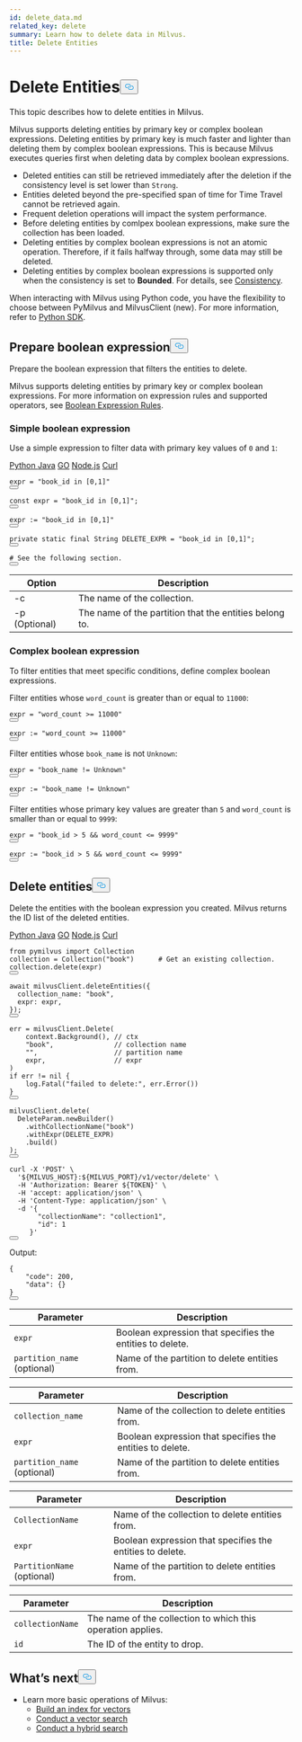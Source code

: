 ```yaml
---
id: delete_data.md
related_key: delete
summary: Learn how to delete data in Milvus.
title: Delete Entities
---
```

<h1 id="Delete-Entities" class="common-anchor-header">Delete Entities<button data-href="#Delete-Entities" class="anchor-icon" translate="no">
      <svg translate="no"
        aria-hidden="true"
        focusable="false"
        height="20"
        version="1.1"
        viewBox="0 0 16 16"
        width="16"
      >
        <path
          fill="#0092E4"
          fill-rule="evenodd"
          d="M4 9h1v1H4c-1.5 0-3-1.69-3-3.5S2.55 3 4 3h4c1.45 0 3 1.69 3 3.5 0 1.41-.91 2.72-2 3.25V8.59c.58-.45 1-1.27 1-2.09C10 5.22 8.98 4 8 4H4c-.98 0-2 1.22-2 2.5S3 9 4 9zm9-3h-1v1h1c1 0 2 1.22 2 2.5S13.98 12 13 12H9c-.98 0-2-1.22-2-2.5 0-.83.42-1.64 1-2.09V6.25c-1.09.53-2 1.84-2 3.25C6 11.31 7.55 13 9 13h4c1.45 0 3-1.69 3-3.5S14.5 6 13 6z"
        ></path>
      </svg>
    </button></h1><p>This topic describes how to delete entities in Milvus.</p>
<p>Milvus supports deleting entities by primary key or complex boolean expressions. Deleting entities by primary key is much faster and lighter than deleting them by complex boolean expressions. This is because Milvus executes queries first when deleting data by complex boolean expressions.</p>
<div class="alert caution">
    <ul>
          <li>Deleted entities can still be retrieved immediately after the deletion if the consistency level is set lower than <code translate="no">Strong</code>.</li>
          <li>Entities deleted beyond the pre-specified span of time for Time Travel cannot be retrieved again.</li>
          <li>Frequent deletion operations will impact the system performance.</li>
          <li>Before deleting entities by comlpex boolean expressions, make sure the collection has been loaded.</li>
          <li>Deleting entities by complex boolean expressions is not an atomic operation. Therefore, if it fails halfway through, some data may still be deleted.</li>
          <li>Deleting entities by complex boolean expressions is supported only when the consistency is set to <b>Bounded</b>. For details, see <a href="/docs/it/consistency.md#Consistency-levels">Consistency</a>.</li>
    </ul>
</div>
<div class="alert note">
<p>When interacting with Milvus using Python code, you have the flexibility to choose between PyMilvus and MilvusClient (new). For more information, refer to <a href="https://milvus.io/api-reference/pymilvus/v2.3.x/About.md">Python SDK</a>.</p>
</div>
<h2 id="Prepare-boolean-expression" class="common-anchor-header">Prepare boolean expression<button data-href="#Prepare-boolean-expression" class="anchor-icon" translate="no">
      <svg translate="no"
        aria-hidden="true"
        focusable="false"
        height="20"
        version="1.1"
        viewBox="0 0 16 16"
        width="16"
      >
        <path
          fill="#0092E4"
          fill-rule="evenodd"
          d="M4 9h1v1H4c-1.5 0-3-1.69-3-3.5S2.55 3 4 3h4c1.45 0 3 1.69 3 3.5 0 1.41-.91 2.72-2 3.25V8.59c.58-.45 1-1.27 1-2.09C10 5.22 8.98 4 8 4H4c-.98 0-2 1.22-2 2.5S3 9 4 9zm9-3h-1v1h1c1 0 2 1.22 2 2.5S13.98 12 13 12H9c-.98 0-2-1.22-2-2.5 0-.83.42-1.64 1-2.09V6.25c-1.09.53-2 1.84-2 3.25C6 11.31 7.55 13 9 13h4c1.45 0 3-1.69 3-3.5S14.5 6 13 6z"
        ></path>
      </svg>
    </button></h2><p>Prepare the boolean expression that filters the entities to delete.</p>
<p>Milvus supports deleting entities by primary key or complex boolean expressions. For more information on expression rules and supported operators, see <a href="/docs/it/boolean.md">Boolean Expression Rules</a>.</p>
<h3 id="Simple-boolean-expression" class="common-anchor-header">Simple boolean expression</h3><p>Use a simple expression to filter data with primary key values of <code translate="no">0</code> and <code translate="no">1</code>:</p>
<div class="multipleCode">
  <a href="#python">Python </a>
  <a href="#java">Java</a>
  <a href="#go">GO</a>
  <a href="#javascript">Node.js</a>
  <a href="#curl">Curl</a>
</div>
<pre><code translate="no" class="language-python"><span class="hljs-built_in">expr</span> = <span class="hljs-string">&quot;book_id in [0,1]&quot;</span>
<button class="copy-code-btn"></button></code></pre>
<pre><code translate="no" class="language-javascript"><span class="hljs-keyword">const</span> expr = <span class="hljs-string">&quot;book_id in [0,1]&quot;</span>;
<button class="copy-code-btn"></button></code></pre>
<pre><code translate="no" class="language-go"><span class="hljs-built_in">expr</span> := <span class="hljs-string">&quot;book_id in [0,1]&quot;</span>
<button class="copy-code-btn"></button></code></pre>
<pre><code translate="no" class="language-java"><span class="hljs-keyword">private</span> <span class="hljs-keyword">static</span> <span class="hljs-keyword">final</span> <span class="hljs-type">String</span> <span class="hljs-variable">DELETE_EXPR</span> <span class="hljs-operator">=</span> <span class="hljs-string">&quot;book_id in [0,1]&quot;</span>;
<button class="copy-code-btn"></button></code></pre>
<div style="display: none">
<pre><code translate="no" class="language-shell"><span class="hljs-keyword">delete</span> entities -c book
<span class="hljs-title class_">The</span> expression to specify entities to be deleted： book_id <span class="hljs-keyword">in</span> [<span class="hljs-number">0</span>,<span class="hljs-number">1</span>]
<button class="copy-code-btn"></button></code></pre>
</div>
<pre><code translate="no" class="language-curl"><span class="hljs-comment"># See the following section.</span>
<button class="copy-code-btn"></button></code></pre>
<table class="language-shell">
    <thead>
        <tr>
            <th>Option</th>
            <th>Description</th>
        </tr>
    </thead>
    <tbody>
        <tr>
            <td>-c</td>
            <td>The name of the collection.</td>
        </tr>
        <tr>
            <td>-p (Optional)</td>
            <td>The name of the partition that the entities belong to.</td>
        </tr>
    </tbody>
</table>
<h3 id="Complex-boolean-expression" class="common-anchor-header">Complex boolean expression</h3><p>To filter entities that meet specific conditions, define complex boolean expressions.</p>
<p>Filter entities whose <code translate="no">word_count</code> is greater than or equal to <code translate="no">11000</code>:</p>
<pre><code translate="no" class="language-python"><span class="hljs-built_in">expr</span> = <span class="hljs-string">&quot;word_count &gt;= 11000&quot;</span>
<button class="copy-code-btn"></button></code></pre>
<pre><code translate="no" class="language-go"><span class="hljs-built_in">expr</span> := <span class="hljs-string">&quot;word_count &gt;= 11000&quot;</span>
<button class="copy-code-btn"></button></code></pre>
<p>Filter entities whose <code translate="no">book_name</code> is not <code translate="no">Unknown</code>:</p>
<pre><code translate="no" class="language-python"><span class="hljs-built_in">expr</span> = <span class="hljs-string">&quot;book_name != Unknown&quot;</span>
<button class="copy-code-btn"></button></code></pre>
<pre><code translate="no" class="language-go"><span class="hljs-built_in">expr</span> := <span class="hljs-string">&quot;book_name != Unknown&quot;</span>
<button class="copy-code-btn"></button></code></pre>
<p>Filter entities whose primary key values are greater than <code translate="no">5</code> and <code translate="no">word_count</code> is smaller than or equal to <code translate="no">9999</code>:</p>
<pre><code translate="no" class="language-python"><span class="hljs-built_in">expr</span> = <span class="hljs-string">&quot;book_id &gt; 5 &amp;&amp; word_count &lt;= 9999&quot;</span>
<button class="copy-code-btn"></button></code></pre>
<pre><code translate="no" class="language-go"><span class="hljs-built_in">expr</span> := <span class="hljs-string">&quot;book_id &gt; 5 &amp;&amp; word_count &lt;= 9999&quot;</span>
<button class="copy-code-btn"></button></code></pre>
<h2 id="Delete-entities" class="common-anchor-header">Delete entities<button data-href="#Delete-entities" class="anchor-icon" translate="no">
      <svg translate="no"
        aria-hidden="true"
        focusable="false"
        height="20"
        version="1.1"
        viewBox="0 0 16 16"
        width="16"
      >
        <path
          fill="#0092E4"
          fill-rule="evenodd"
          d="M4 9h1v1H4c-1.5 0-3-1.69-3-3.5S2.55 3 4 3h4c1.45 0 3 1.69 3 3.5 0 1.41-.91 2.72-2 3.25V8.59c.58-.45 1-1.27 1-2.09C10 5.22 8.98 4 8 4H4c-.98 0-2 1.22-2 2.5S3 9 4 9zm9-3h-1v1h1c1 0 2 1.22 2 2.5S13.98 12 13 12H9c-.98 0-2-1.22-2-2.5 0-.83.42-1.64 1-2.09V6.25c-1.09.53-2 1.84-2 3.25C6 11.31 7.55 13 9 13h4c1.45 0 3-1.69 3-3.5S14.5 6 13 6z"
        ></path>
      </svg>
    </button></h2><p>Delete the entities with the boolean expression you created. Milvus returns the ID list of the deleted entities.</p>
<div class="multipleCode">
  <a href="#python">Python </a>
  <a href="#java">Java</a>
  <a href="#go">GO</a>
  <a href="#javascript">Node.js</a>
  <a href="#curl">Curl</a>
</div>
<pre><code translate="no" class="language-python"><span class="hljs-keyword">from</span> pymilvus <span class="hljs-keyword">import</span> Collection
collection = Collection(<span class="hljs-string">&quot;book&quot;</span>)      <span class="hljs-comment"># Get an existing collection.</span>
collection.delete(expr)
<button class="copy-code-btn"></button></code></pre>
<pre><code translate="no" class="language-javascript">await milvusClient.deleteEntities({
  collection_name: <span class="hljs-string">&quot;book&quot;</span>,
  <span class="hljs-built_in">expr</span>: <span class="hljs-built_in">expr</span>,
});
<button class="copy-code-btn"></button></code></pre>
<pre><code translate="no" class="language-go">err = milvusClient.<span class="hljs-title class_">Delete</span>(
    context.<span class="hljs-title class_">Background</span>(), <span class="hljs-comment">// ctx</span>
    <span class="hljs-string">&quot;book&quot;</span>,               <span class="hljs-comment">// collection name</span>
    <span class="hljs-string">&quot;&quot;</span>,                   <span class="hljs-comment">// partition name</span>
    expr,                 <span class="hljs-comment">// expr</span>
)
<span class="hljs-keyword">if</span> err != nil {
    log.<span class="hljs-title class_">Fatal</span>(<span class="hljs-string">&quot;failed to delete:&quot;</span>, err.<span class="hljs-title class_">Error</span>())
}
<button class="copy-code-btn"></button></code></pre>
<pre><code translate="no" class="language-java">milvusClient.<span class="hljs-built_in">delete</span>(
  DeleteParam.newBuilder()
    .withCollectionName(<span class="hljs-string">&quot;book&quot;</span>)
    .withExpr(DELETE_EXPR)
    .build()
);
<button class="copy-code-btn"></button></code></pre>
<div style="display: none">
<pre><code translate="no" class="language-shell"><span class="hljs-title class_">You</span> are trying to <span class="hljs-keyword">delete</span> the entities <span class="hljs-keyword">of</span> collection. <span class="hljs-title class_">This</span> action cannot be undone!
<span class="hljs-title class_">Do</span> you want to <span class="hljs-keyword">continue</span>? [y/N]: y
<button class="copy-code-btn"></button></code></pre>
</div>
<pre><code translate="no" class="language-curl">curl -X <span class="hljs-string">&#x27;POST&#x27;</span> \
  <span class="hljs-string">&#x27;${MILVUS_HOST}:${MILVUS_PORT}/v1/vector/delete&#x27;</span> \
  -H <span class="hljs-string">&#x27;Authorization: Bearer ${TOKEN}&#x27;</span> \
  -H <span class="hljs-string">&#x27;accept: application/json&#x27;</span> \
  -H <span class="hljs-string">&#x27;Content-Type: application/json&#x27;</span> \
  -d <span class="hljs-string">&#x27;{
       &quot;collectionName&quot;: &quot;collection1&quot;,
       &quot;id&quot;: 1
     }&#x27;</span>
<button class="copy-code-btn"></button></code></pre>
<div class="language-curl">
Output:
<pre><code translate="no" class="language-json">{
    <span class="hljs-string">&quot;code&quot;</span>: <span class="hljs-number">200</span>,
    <span class="hljs-string">&quot;data&quot;</span>: {}
}
<button class="copy-code-btn"></button></code></pre>
</div>
<table class="language-python">
    <thead>
    <tr>
        <th>Parameter</th>
        <th>Description</th>
    </tr>
    </thead>
    <tbody>
    <tr>
        <td><code translate="no">expr</code></td>
        <td>Boolean expression that specifies the entities to delete.</td>
    </tr>
  <tr>
        <td><code translate="no">partition_name</code> (optional)</td>
        <td>Name of the partition to delete entities from.</td>
    </tr>
    </tbody>
</table>
<table class="language-javascript">
    <thead>
    <tr>
        <th>Parameter</th>
        <th>Description</th>
    </tr>
    </thead>
    <tbody>
    <tr>
        <td><code translate="no">collection_name</code></td>
        <td>Name of the collection to delete entities from.</td>
    </tr>
    <tr>
        <td><code translate="no">expr</code></td>
        <td>Boolean expression that specifies the entities to delete.</td>
    </tr>
    <tr>
        <td><code translate="no">partition_name</code> (optional)</td>
        <td>Name of the partition to delete entities from.</td>
    </tr>
    </tbody>
</table>
<table class="language-java">
    <thead>
    <tr>
        <th>Parameter</th>
        <th>Description</th>
    </tr>
    </thead>
    <tbody>
    <tr>
        <td><code translate="no">CollectionName</code></td>
        <td>Name of the collection to delete entities from.</td>
    </tr>
    <tr>
        <td><code translate="no">expr</code></td>
        <td>Boolean expression that specifies the entities to delete.</td>
    </tr>
    <tr>
        <td><code translate="no">PartitionName</code> (optional)</td>
        <td>Name of the partition to delete entities from.</td>
    </tr>
    </tbody>
</table>
<table class="language-curl">
    <thead>
    <tr>
        <th>Parameter</th>
        <th>Description</th>
    </tr>
    </thead>
    <tbody>
    <tr>
        <td><code translate="no">collectionName</code></td>
        <td>The name of the collection to which this operation applies.</td>
    </tr>
    <tr>
        <td><code translate="no">id</code></td>
        <td>The ID of the entity to drop.</td>
    </tr>
    </tbody>
</table>
<h2 id="Whats-next" class="common-anchor-header">What’s next<button data-href="#Whats-next" class="anchor-icon" translate="no">
      <svg translate="no"
        aria-hidden="true"
        focusable="false"
        height="20"
        version="1.1"
        viewBox="0 0 16 16"
        width="16"
      >
        <path
          fill="#0092E4"
          fill-rule="evenodd"
          d="M4 9h1v1H4c-1.5 0-3-1.69-3-3.5S2.55 3 4 3h4c1.45 0 3 1.69 3 3.5 0 1.41-.91 2.72-2 3.25V8.59c.58-.45 1-1.27 1-2.09C10 5.22 8.98 4 8 4H4c-.98 0-2 1.22-2 2.5S3 9 4 9zm9-3h-1v1h1c1 0 2 1.22 2 2.5S13.98 12 13 12H9c-.98 0-2-1.22-2-2.5 0-.83.42-1.64 1-2.09V6.25c-1.09.53-2 1.84-2 3.25C6 11.31 7.55 13 9 13h4c1.45 0 3-1.69 3-3.5S14.5 6 13 6z"
        ></path>
      </svg>
    </button></h2><ul>
<li>Learn more basic operations of Milvus:
<ul>
<li><a href="/docs/it/build_index.md">Build an index for vectors</a></li>
<li><a href="/docs/it/search.md">Conduct a vector search</a></li>
<li><a href="/docs/it/hybridsearch.md">Conduct a hybrid search</a></li>
</ul></li>
</ul>
